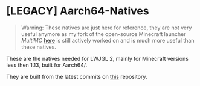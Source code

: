 # [LEGACY] Aarch64-Natives
> Warning: These natives are just here for reference, they are not very useful anymore as my fork of the open-source Minecraft launcher *MultiMC* [here](https://github.com/JJTech0130/MultiMC5) is still actively worked on and is much more useful than these natives.

These are the natives needed for LWJGL 2, mainly for Minecraft versions less then 1.13, built for Aarch64/.

They are built from the latest commits on [this](https://github.com/LWJGL/lwjgl) repository.
